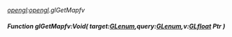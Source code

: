 _[opengl](../../modules/opengl/opengl-module.md):[opengl](../../modules/opengl/opengl-module.md).glGetMapfv_
##### Function glGetMapfv:Void( target:[GLenum](../../modules/opengl/opengl-glenum.md),query:[GLenum](../../modules/opengl/opengl-glenum.md),v:[GLfloat](../../modules/opengl/opengl-glfloat.md) Ptr )
